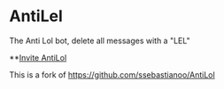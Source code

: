 # AntiLel
The Anti Lol bot, delete all messages with a "LEL"

**[Invite AntiLol](https://discordapp.com/api/oauth2/authorize?client_id=643500185590169611&permissions=26624&scope=bot)

This is a fork of https://github.com/ssebastianoo/AntiLol

